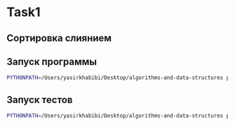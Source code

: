 # Task1
## Сортировка слиянием
## Запуск программы
```bash
PYTHONPATH=/Users/yasirkhabibi/Desktop/algorithms-and-data-structures python3 lab2/task1/src/merge_sort.py
```
## Запуск тестов
```bash
PYTHONPATH=/Users/yasirkhabibi/Desktop/algorithms-and-data-structures python3 lab2/task1/tests/tests.py
```